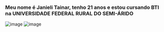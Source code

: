 
### Meu nome é Janieli Tainar, tenho 21 anos e estou cursando BTI na UNIVERSIDADE FEDERAL RURAL DO SEMI-ÁRIDO
![image](https://github.com/JanieliSilva/JanieliSilva/assets/112900054/ee8df430-b859-412f-8137-416282bdafff) ![image](https://github.com/JanieliSilva/JanieliSilva/assets/112900054/32e745f1-fb1d-4c67-b2c6-9a94e4287a88)



<!--
**JanieliSilva/JanieliSilva** is a ✨ _special_ ✨ repository because its `README.md` (this file) appears on your GitHub profile

Here are some ideas to get you started:

- 🔭 I’m currently working on ...
- 🌱 I’m currently learning ...
- 👯 I’m looking to collaborate on ...
- 🤔 I’m looking for help with ...
- 💬 Ask me about ...
- 📫 How to reach me: ...
- 😄 Pronouns: ...
- ⚡ Fun fact: ...
-->
